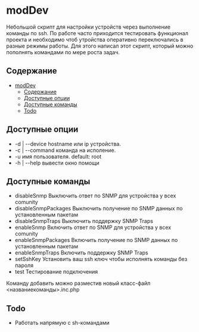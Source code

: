 # modDev
Небольшой скрипт для настройки устройств через выполнение команды по ssh.
По работе часто приходится тестировать функционал проекта и необходимо чтоб утройства оперативно переключались в разные режимы работы. Для этого написал этот скрипт, который можно пополнять командами по мере роста задач.

## Содержание
- [modDev](#moddev)
  - [Содержание](#содержание)
  - [Доступные опции](#доступные-опции)
  - [Доступные команды](#доступные-команды)
  - [Todo](#todo)

## Доступные опции
* -d | --device   hostname или ip устройства.
* -c | --command  команда на исполение.
* -u              имя пользователя. default: root
* -h | --help     вывести окно помощи

## Доступные команды

 - disableSnmp    Выключить ответ по SNMP для устройства у всех comunity
 - disableSnmpPackages    Выключить получение по SNMP данных по установленным пакетам
 - disableSnmpTraps    Выключить поддержку SNMP Traps
 - enableSnmp    Включить ответ по SNMP для устройства у всех comunity
 - enableSnmpPackages    Включить получение по SNMP данных по установленным пакетам
 - enableSnmpTraps    Включить поддержку SNMP Traps
 - setSshKey    Установить ваш ssh ключ чтобы исполнять команды без пароля
 - test    Тестирование подключения

Команду добавить можно разместив новый класс-файл <названиекоманды>.inc.php

## Todo
- Работать напрямую с sh-командами
